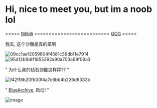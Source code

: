 # Hi, nice to meet you, but im a noob lol

\>\>\>\>\> [Bilibili](https://space.bilibili.com/507787788)  ==========================  [QQG](https://hypixelhelper.pages.dev/qqg) <<<<<


我去, 这个沙雕是真的菜啊

![09cc1aef2059604f4581c39db11e7914](https://github.com/user-attachments/assets/5f7a1fe2-3707-48cc-bd8e-306142a1fef1)
![95d12b1b6f1855392a90a703a99f06a3](https://github.com/user-attachments/assets/c72de813-9327-499d-8c7d-329535451420)

" 为什么我的钻石剑能这样挥?? "

![f42ff8b20fb00f4a7c6bb4b226d6333b](https://github.com/user-attachments/assets/1fb61054-b8b1-4885-94ce-7c8c506135e9)

" [BlueArchive](https://oiapi.net/?action=doc&id=29), 启动! "

![image](https://github.com/user-attachments/assets/35e3dbf7-2215-423b-86ac-d50b41d5f6db)
